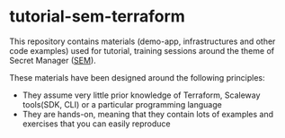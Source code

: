 # tutorial-sem-terraform

This repository contains materials (demo-app, infrastructures and other code examples) used for tutorial, training
sessions around the theme of Secret Manager ([SEM](https://www.scaleway.com/fr/secret-manager/)).

These materials have been designed around the following principles:

- They assume very little prior knowledge of Terraform, Scaleway tools(SDK, CLI) or a particular programming language
- They are hands-on, meaning that they contain lots of examples and exercises that you can easily reproduce